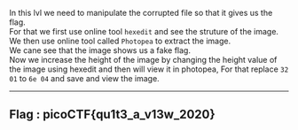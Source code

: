 In this lvl we need to manipulate the corrupted file so that it gives us the flag.<br>For that we first use online tool `hexedit` and see the struture of the image.<br>We then use online tool called `Photopea` to extract the image. <br>
We cane see that the image shows us a fake flag.<br>Now we increase the height of the image by changing the height value of the image using hexedit and then will view it in photopea, For that replace `32 01` to `6e 04` and save and view the image.<br>

----
Flag : picoCTF{qu1t3_a_v13w_2020}
----